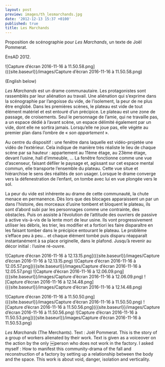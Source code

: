 ```yaml
---
layout: post
preview: images/th_lesmarchands.jpg
date: '2012-12-13 15:37 +0100'
published: true
title: Les Marchands
---
```

Proposition de scénographie pour _Les Marchands_, un texte de Joël Pommerat.

EnsAD 2012.

![Capture d’écran 2016-11-16 à 11.50.58.png]({{site.baseurl}}/images/Capture d’écran 2016-11-16 à 11.50.58.png)

(English below) 

_Les Marchands_ est un drame communautaire. Les protagonistes sont rassemblés par leur aliénation au travail. Une aliénation qui s’exprime dans la scénographie par l’angoisse du vide, de l’isolement, la peur de ne plus être englobé.
Dans les premières scènes, le plateau est vide de tout élément matériel et est entouré d’un précipice. Le plateau est une zone de passage, de croisements. Seul le personnage de l’amie, qui ne travaille pas, a un espace dédié à l’avant scène, un espace délimité également par un vide, dont elle ne sortira jamais. Lorsqu’elle ne joue pas, elle végète au premier plan dans l’ombre de « _son appartement_ ». 

Au centre du dispositif : une fenêtre dans laquelle est vidéo-projetée une vidéo de l’extérieur. Cela indique de manière très réaliste le lieu de chaque scène par sa hauteur : appartement au 11ème étage, au 23ème étage, devant l’usine, hall d’immeuble, ... 
La fenêtre fonctionne comme une vue d’ascenseur, faisant défiler le paysage et, agissant sur cet espace mental commun, elle transporte l’ensemble du plateau. Cette vue situe et hiérarchise le sens des réalités de son usager. Lorsque le drame converge vers la défenestration de l’enfant, on tombe avec lui en vue plongée vers le sol.

La peur du vide est inhérente au drame de cette communauté, la chute menace en permanence. Dès lors que des blocages apparaissent un par un dans l'histoire, des morceaux d’usine tombent et bloquent le plateau, ils sont d’abord subi par les personnages comme une contrainte, des obstacles. 
Puis on assiste à l’évolution de l’attitude des ouvriers de passive à active vis-à-vis de la lente mort de leur usine. Ils vont progressivement utiliser les débris, les trier, les modifier et a fortiori les faire disparaître en les faisant tomber dans le précipice entourant le plateau. Le problème s’efface peu à peu... et chaque élément tombé puis disparu réapparaît instantanément à sa place originelle, dans le plafond. 
Jusqu’à revenir au décor initial : l’usine ré-ouvre.

![Capture d’écran 2016-11-16 à 12.13.15.png]({{site.baseurl}}/images/Capture d’écran 2016-11-16 à 12.13.15.png)
![Capture d’écran 2016-11-16 à 12.05.57.png]({{site.baseurl}}/images/Capture d’écran 2016-11-16 à 12.05.57.png)
![Capture d’écran 2016-11-16 à 12.06.09.png]({{site.baseurl}}/images/Capture d’écran 2016-11-16 à 12.06.09.png)
![Capture d’écran 2016-11-16 à 12.14.48.png]({{site.baseurl}}/images/Capture d’écran 2016-11-16 à 12.14.48.png)

![Capture d’écran 2016-11-16 à 11.50.50.png]({{site.baseurl}}/images/Capture d’écran 2016-11-16 à 11.50.50.png)
![Capture d’écran 2016-11-16 à 11.50.56.png]({{site.baseurl}}/images/Capture d’écran 2016-11-16 à 11.50.56.png)
![Capture d’écran 2016-11-16 à 11.50.53.png]({{site.baseurl}}/images/Capture d’écran 2016-11-16 à 11.50.53.png)

_Les Marchands_ (The Merchants). Text : Joël Pommerat.
This is the story of a group of workers alienated by their work. Text is given as
a voiceover on the action by the only ￼person who does not work in the factory.
I asked myself : How to manifest this community-drama of the fall and reconstruction of a factory by setting up a relationship between the body and the space. This work is about void, danger, isolation and verticality.
